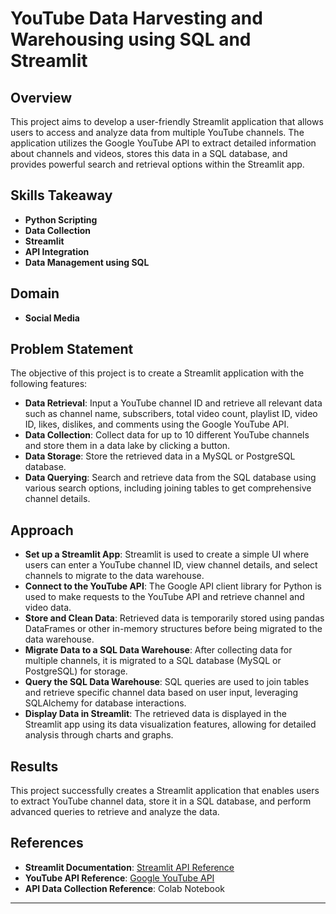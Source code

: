 

# YouTube Data Harvesting and Warehousing using SQL and Streamlit

## Overview
This project aims to develop a user-friendly Streamlit application that allows users to access and analyze data from multiple YouTube channels. The application utilizes the Google YouTube API to extract detailed information about channels and videos, stores this data in a SQL database, and provides powerful search and retrieval options within the Streamlit app.

## Skills Takeaway
- **Python Scripting**
- **Data Collection**
- **Streamlit**
- **API Integration**
- **Data Management using SQL**

## Domain
- **Social Media**

## Problem Statement
The objective of this project is to create a Streamlit application with the following features:

- **Data Retrieval**: Input a YouTube channel ID and retrieve all relevant data such as channel name, subscribers, total video count, playlist ID, video ID, likes, dislikes, and comments using the Google YouTube API.
- **Data Collection**: Collect data for up to 10 different YouTube channels and store them in a data lake by clicking a button.
- **Data Storage**: Store the retrieved data in a MySQL or PostgreSQL database.
- **Data Querying**: Search and retrieve data from the SQL database using various search options, including joining tables to get comprehensive channel details.

## Approach
- **Set up a Streamlit App**: Streamlit is used to create a simple UI where users can enter a YouTube channel ID, view channel details, and select channels to migrate to the data warehouse.
- **Connect to the YouTube API**: The Google API client library for Python is used to make requests to the YouTube API and retrieve channel and video data.
- **Store and Clean Data**: Retrieved data is temporarily stored using pandas DataFrames or other in-memory structures before being migrated to the data warehouse.
- **Migrate Data to a SQL Data Warehouse**: After collecting data for multiple channels, it is migrated to a SQL database (MySQL or PostgreSQL) for storage.
- **Query the SQL Data Warehouse**: SQL queries are used to join tables and retrieve specific channel data based on user input, leveraging SQLAlchemy for database interactions.
- **Display Data in Streamlit**: The retrieved data is displayed in the Streamlit app using its data visualization features, allowing for detailed analysis through charts and graphs.

## Results
This project successfully creates a Streamlit application that enables users to extract YouTube channel data, store it in a SQL database, and perform advanced queries to retrieve and analyze the data.

## References
- **Streamlit Documentation**: [Streamlit API Reference](https://docs.streamlit.io/library/api-reference)
- **YouTube API Reference**: [Google YouTube API](https://developers.google.com/youtube/v3/getting-started)
- **API Data Collection Reference**: Colab Notebook

---

